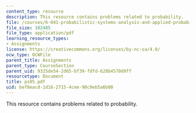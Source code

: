 ```yaml
---
content_type: resource
description: This resource contains problems related to probability.
file: /courses/6-041-probabilistic-systems-analysis-and-applied-probability-spring-2006/bef8eacd1d1627154cee90c9eb5a6b00_ps05.pdf
file_size: 102485
file_type: application/pdf
learning_resource_types:
- Assignments
license: https://creativecommons.org/licenses/by-nc-sa/4.0/
ocw_type: OCWFile
parent_title: Assignments
parent_type: CourseSection
parent_uid: 9325de54-2d65-bf39-fdfd-628b4570d9ff
resourcetype: Document
title: ps05.pdf
uid: bef8eacd-1d16-2715-4cee-90c9eb5a6b00
---
```

This resource contains problems related to probability.